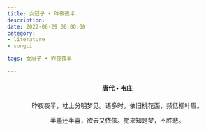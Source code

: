 ```yaml
---
title: 女冠子 • 昨夜夜半
description:
date: 2022-06-29 00:00:00
category:
- literature
- songci

tags: 女冠子 • 昨夜夜半

---
```


<div id="poem-author">
    唐代 • 韦庄
</div>
<div id="poem-body">
<p class="poem-paragraph">昨夜夜半，枕上分明梦见。语多时。依旧桃花面，频低柳叶眉。</p>
<p class="poem-paragraph">半羞还半喜，欲去又依依。觉来知是梦，不胜悲。</p>

</div>

<style>

#poem-author {
    width: 100%;
    text-align: center;
    margin: 20px 0;
    font-weight: bold;
}
#poem-body {
    width: 100%;
    text-align: center;
}
.poem-paragraph {
    font-family: "仿宋"
}

</style>